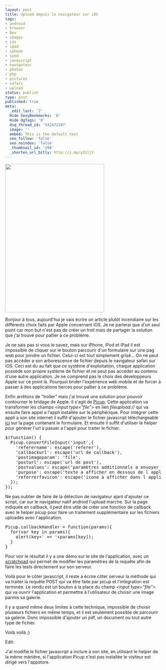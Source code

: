 ```yaml
---
layout: post
title: Upload depuis le navigateur sur iOS
tags:
- android
- browser
- Dev
- images
- ios
- ipad
- iphone
- ipod
- javascript
- navigateur
- photos
- php
- pictures
- safari
- upload
status: publish
type: post
published: true
meta:
  _edit_last: '2'
  Hide SexyBookmarks: '0'
  Hide OgTags: '0'
  dsq_thread_id: '542472107'
  image: ''
  embed: This is the default text
  seo_follow: 'false'
  seo_noindex: 'false'
  _thumbnail_id: '298'
  _shorten_url_bitly: http://j.mp/y31ljV
---
```

<a href="http://blog.luxifer.fr/2012/01/17/upload-depuis-le-navigateur-sur-ios/picup-app/" rel="attachment wp-att-212"><img class="alignnone size-full wp-image-212" title="picup-app" src="http://blog.luxifer.fr/wp-content/uploads/2012/01/picup-app.png" alt="" width="320" height="480" /></a>

Bonjour à tous, aujourd'hui je vais écrire un article plutôt incendiaire sur les différents choix faits par Apple concernant iOS. Je ne parlerai que d'un seul point car mon but n'est pas de créer un troll mais de partager la solution que j'ai trouvé pour pallier à ce problème.

Je ne sais pas si vous le savez, mais sur iPhone, iPod et iPad il est impossible de cliquer sur le bouton parcourir d'un formulaire sur une pag web pour joindre un fichier. Celui-ci est tout simplement grisé... On ne peut pas accéder a son arborescence de fichier depuis le navigateur safari sur iOS. Ceci est du au fait que ce système d'exploitation, chaque application possède son propre système de fichier et ne peut pas accéder au contenu d'une autre application. Je ne comprend pas le choix des développeurs Apple sur ce point là. Pourquoi brider l'expérience web mobile et de forcer à passer à des applications tierces pour pallier à ce problème.

Enfin arrêtons de "troller" mais j'ai trouvé une solution pour pouvoir contourner le bridage de Apple. Il s'agit de <a href="http://picupapp.com/index.html">Picup</a>. Cette application va transformer les champs <em>&lt;input type="file"&gt;</em> en lien <em>fileupload://</em> qui va ensuite faire appel a l'appli installée sur le périphérique. Pour intégrer cette appli a son site internet il suffit d'ajouter le fichier javascript téléchargeable <a href="https://castle.so/dl/5tt6l+s" target="_blank">ici</a> sur la page contenant le formulaire. Et ensuite il suffit d'utiliser le helper pour générer l'url à passer a l'appli pour traiter le fichier.
<pre lang="javascript">$(function() {
  Picup.convertFileInput('input',{
    'referername': escape('referer'),
    'callbackurl': escape('url de callback'),
    'postimageparam': 'file',
    'posturl': escape('url de post'),
    'postvalues': escape('paramètres additionnels a envoyer avec la requete POST'),
    'purpose': escape('texte a afficher en dessous de l application'),
    'referrerfavicon': escape('icone a afficher dans l application')
  });
});</pre>
Ne pas oublier de faire de la détection de navigateur ajant d'ajouter ce script, car sur le navigateur natif android l'upload marche. Sur la page indiquée en callback, il peut être utile de créer une fonction de callback avec le helper picup pour faire un traitement supplémentaire sur les fichiers uploadés avec l'application.
<pre lang="javascript">Picup.callbackHandler = function(params){
  for(var key in params){
    alert(key+' == '+params[key]);
  }
}</pre>
Pour voir le résultat il y a une démo sur le site de l'application, avec un <a href="http://picupapp.com/scratchpad.html">scratchpad</a> qui permet de modifier les paramètres de la requête afin de faire les tests directement sur son serveur.

Voilà pour le côter javascript, il reste a écrire côter serveur la méthode qui va traiter la requête POST qui va être faite par picup et l'intégration est terminée. Le rendu est un bouton à la place du champ <em>&lt;input type="file"&gt;</em> qui va ouvrir l'application et permettre à l'utilisateur de choisir une image parmis sa galerie.

Il y a quand même deux limites à cette technique, impossible de choisir plusieurs fichiers en même temps, et il est seulement possible de parcourir sa galerie. Donc impossible d'ajouter un pdf, un document ou tout autre type de fichier.

Voilà voilà ;)

Edit:

J'ai modifié le fichier javascript a inclure à son site, en utilisant le helper de la même manière, si l'application Picup n'est pas installée le visiteur est dirigé vers l'appstore.
